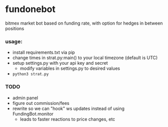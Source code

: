 # fundonebot

bitmex market bot
based on funding rate, with option for hedges in between positions

### usage:
- install requirements.txt via pip
- change times in strat.py:main() to your local timezone (default is UTC)
- setup settings.py with your api key and secret
	- modify variables in settings.py to desired values
- `python3 strat.py`

### TODO
- admin panel
- figure out commission/fees
- rewrite so we can "hook" ws updates instead of using FundingBot.monitor
	- leads to faster reactions to price changes, etc

